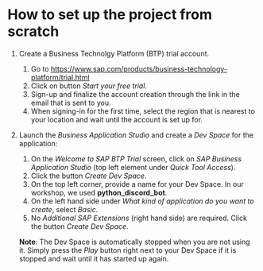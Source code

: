 # How to set up the project from scratch

  1. Create a Business Technolgy Platform (BTP) trial account. 
     1. Go to https://www.sap.com/products/business-technology-platform/trial.html
     1. Click on button _Start your free trial_.
     1. Sign-up and finalize the account creation through the link in the email that is sent to 
        you.
     1. When signing-in for the first time, select the region that is nearest to your 
        location and wait until the account is set up for.

  1. Launch the _Business Application Studio_ and create a _Dev Space_ for the 
     application:
     1. On the _Welcome to SAP BTP Trial_ screen, click on _SAP Business Application 
        Studio_ (top left element under _Quick Tool Access_).
     1. Click the button _Create Dev Space_.
     1. On the top left corner, provide a name for your Dev Space. In our workshop, we 
        used __python_discord_bot__.
     1. On the left hand side under _What kind of application do you want to create_, 
        select _Basic_.
     1. No _Additional SAP Extensions_ (right hand side) are required. Click the button 
        _Create Dev Space_.

     __Note__: The Dev Space is automatically stopped when you are not using it. Simply 
     press the _Play_ button right next to your Dev Space if it is stopped and wait until
     it has started up again.


